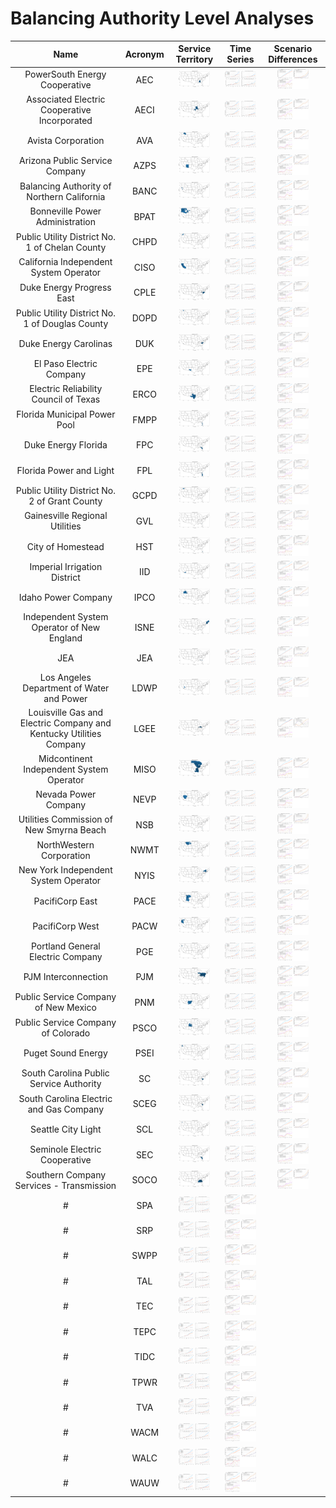 # Balancing Authority Level Analyses
>
| Name | Acronym | Service Territory | Time Series | Scenario Differences |
| :-: | :-: | :-: | :-: | :-: |
| PowerSouth Energy Cooperative | AEC | <img src="figures/Balancing_Authorities/BA_Service_Territory_AEC.png" width="50"> | <img src="figures/Balancing_Authorities/BA_Load_Projections_AEC.png" width="50"> | <img src="figures/Balancing_Authorities/BA_Load_Difference_AEC.png" width="50"> |
| Associated Electric Cooperative Incorporated | AECI | <img src="figures/Balancing_Authorities/BA_Service_Territory_AECI.png" width="50"> | <img src="figures/Balancing_Authorities/BA_Load_Projections_AECI.png" width="50"> | <img src="figures/Balancing_Authorities/BA_Load_Difference_AECI.png" width="50"> |
| Avista Corporation | AVA | <img src="figures/Balancing_Authorities/BA_Service_Territory_AVA.png" width="50"> | <img src="figures/Balancing_Authorities/BA_Load_Projections_AVA.png" width="50"> | <img src="figures/Balancing_Authorities/BA_Load_Difference_AVA.png" width="50"> |
| Arizona Public Service Company | AZPS | <img src="figures/Balancing_Authorities/BA_Service_Territory_AZPS.png" width="50"> | <img src="figures/Balancing_Authorities/BA_Load_Projections_AZPS.png" width="50"> | <img src="figures/Balancing_Authorities/BA_Load_Difference_AZPS.png" width="50"> |
| Balancing Authority of Northern California | BANC | <img src="figures/Balancing_Authorities/BA_Service_Territory_BANC.png" width="50"> | <img src="figures/Balancing_Authorities/BA_Load_Projections_BANC.png" width="50"> | <img src="figures/Balancing_Authorities/BA_Load_Difference_BANC.png" width="50"> |
| Bonneville Power Administration | BPAT | <img src="figures/Balancing_Authorities/BA_Service_Territory_BPAT.png" width="50"> | <img src="figures/Balancing_Authorities/BA_Load_Projections_BPAT.png" width="50"> | <img src="figures/Balancing_Authorities/BA_Load_Difference_BPAT.png" width="50"> |
| Public Utility District No. 1 of Chelan County | CHPD | <img src="figures/Balancing_Authorities/BA_Service_Territory_CHPD.png" width="50"> | <img src="figures/Balancing_Authorities/BA_Load_Projections_CHPD.png" width="50"> | <img src="figures/Balancing_Authorities/BA_Load_Difference_CHPD.png" width="50"> |
| California Independent System Operator | CISO | <img src="figures/Balancing_Authorities/BA_Service_Territory_CISO.png" width="50"> | <img src="figures/Balancing_Authorities/BA_Load_Projections_CISO.png" width="50"> | <img src="figures/Balancing_Authorities/BA_Load_Difference_CISO.png" width="50"> |
| Duke Energy Progress East | CPLE | <img src="figures/Balancing_Authorities/BA_Service_Territory_CPLE.png" width="50"> | <img src="figures/Balancing_Authorities/BA_Load_Projections_CPLE.png" width="50"> | <img src="figures/Balancing_Authorities/BA_Load_Difference_CPLE.png" width="50"> |
| Public Utility District No. 1 of Douglas County | DOPD | <img src="figures/Balancing_Authorities/BA_Service_Territory_DOPD.png" width="50"> | <img src="figures/Balancing_Authorities/BA_Load_Projections_DOPD.png" width="50"> | <img src="figures/Balancing_Authorities/BA_Load_Difference_DOPD.png" width="50"> |
| Duke Energy Carolinas | DUK | <img src="figures/Balancing_Authorities/BA_Service_Territory_DUK.png" width="50"> | <img src="figures/Balancing_Authorities/BA_Load_Projections_DUK.png" width="50"> | <img src="figures/Balancing_Authorities/BA_Load_Difference_DUK.png" width="50"> |
| El Paso Electric Company | EPE | <img src="figures/Balancing_Authorities/BA_Service_Territory_EPE.png" width="50"> | <img src="figures/Balancing_Authorities/BA_Load_Projections_EPE.png" width="50"> | <img src="figures/Balancing_Authorities/BA_Load_Difference_EPE.png" width="50"> |
| Electric Reliability Council of Texas | ERCO | <img src="figures/Balancing_Authorities/BA_Service_Territory_ERCO.png" width="50"> | <img src="figures/Balancing_Authorities/BA_Load_Projections_ERCO.png" width="50"> | <img src="figures/Balancing_Authorities/BA_Load_Difference_ERCO.png" width="50"> |
| Florida Municipal Power Pool | FMPP | <img src="figures/Balancing_Authorities/BA_Service_Territory_FMPP.png" width="50"> | <img src="figures/Balancing_Authorities/BA_Load_Projections_FMPP.png" width="50"> | <img src="figures/Balancing_Authorities/BA_Load_Difference_FMPP.png" width="50"> |
| Duke Energy Florida | FPC | <img src="figures/Balancing_Authorities/BA_Service_Territory_FPC.png" width="50"> | <img src="figures/Balancing_Authorities/BA_Load_Projections_FPC.png" width="50"> | <img src="figures/Balancing_Authorities/BA_Load_Difference_FPC.png" width="50"> |
| Florida Power and Light | FPL | <img src="figures/Balancing_Authorities/BA_Service_Territory_FPL.png" width="50"> | <img src="figures/Balancing_Authorities/BA_Load_Projections_FPL.png" width="50"> | <img src="figures/Balancing_Authorities/BA_Load_Difference_FPL.png" width="50"> |
| Public Utility District No. 2 of Grant County | GCPD | <img src="figures/Balancing_Authorities/BA_Service_Territory_GCPD.png" width="50"> | <img src="figures/Balancing_Authorities/BA_Load_Projections_GCPD.png" width="50"> | <img src="figures/Balancing_Authorities/BA_Load_Difference_GCPD.png" width="50"> |
| Gainesville Regional Utilities | GVL | <img src="figures/Balancing_Authorities/BA_Service_Territory_GVL.png" width="50"> | <img src="figures/Balancing_Authorities/BA_Load_Projections_GVL.png" width="50"> | <img src="figures/Balancing_Authorities/BA_Load_Difference_GVL.png" width="50"> |
| City of Homestead | HST | <img src="figures/Balancing_Authorities/BA_Service_Territory_HST.png" width="50"> | <img src="figures/Balancing_Authorities/BA_Load_Projections_HST.png" width="50"> | <img src="figures/Balancing_Authorities/BA_Load_Difference_HST.png" width="50"> |
| Imperial Irrigation District | IID | <img src="figures/Balancing_Authorities/BA_Service_Territory_IID.png" width="50"> | <img src="figures/Balancing_Authorities/BA_Load_Projections_IID.png" width="50"> | <img src="figures/Balancing_Authorities/BA_Load_Difference_IID.png" width="50"> |
| Idaho Power Company | IPCO | <img src="figures/Balancing_Authorities/BA_Service_Territory_IPCO.png" width="50"> | <img src="figures/Balancing_Authorities/BA_Load_Projections_IPCO.png" width="50"> | <img src="figures/Balancing_Authorities/BA_Load_Difference_IPCO.png" width="50"> |
| Independent System Operator of New England | ISNE | <img src="figures/Balancing_Authorities/BA_Service_Territory_ISNE.png" width="50"> | <img src="figures/Balancing_Authorities/BA_Load_Projections_ISNE.png" width="50"> | <img src="figures/Balancing_Authorities/BA_Load_Difference_ISNE.png" width="50"> |
| JEA | JEA | <img src="figures/Balancing_Authorities/BA_Service_Territory_JEA.png" width="50"> | <img src="figures/Balancing_Authorities/BA_Load_Projections_JEA.png" width="50"> | <img src="figures/Balancing_Authorities/BA_Load_Difference_JEA.png" width="50"> |
| Los Angeles Department of Water and Power | LDWP | <img src="figures/Balancing_Authorities/BA_Service_Territory_LDWP.png" width="50"> | <img src="figures/Balancing_Authorities/BA_Load_Projections_LDWP.png" width="50"> | <img src="figures/Balancing_Authorities/BA_Load_Difference_LDWP.png" width="50"> |
| Louisville Gas and Electric Company and Kentucky Utilities Company | LGEE | <img src="figures/Balancing_Authorities/BA_Service_Territory_LGEE.png" width="50"> | <img src="figures/Balancing_Authorities/BA_Load_Projections_LGEE.png" width="50"> | <img src="figures/Balancing_Authorities/BA_Load_Difference_LGEE.png" width="50"> |
| Midcontinent Independent System Operator | MISO | <img src="figures/Balancing_Authorities/BA_Service_Territory_MISO.png" width="50"> | <img src="figures/Balancing_Authorities/BA_Load_Projections_MISO.png" width="50"> | <img src="figures/Balancing_Authorities/BA_Load_Difference_MISO.png" width="50"> |
| Nevada Power Company | NEVP | <img src="figures/Balancing_Authorities/BA_Service_Territory_NEVP.png" width="50"> | <img src="figures/Balancing_Authorities/BA_Load_Projections_NEVP.png" width="50"> | <img src="figures/Balancing_Authorities/BA_Load_Difference_NEVP.png" width="50"> |
| Utilities Commission of New Smyrna Beach | NSB | <img src="figures/Balancing_Authorities/BA_Service_Territory_NSB.png" width="50"> | <img src="figures/Balancing_Authorities/BA_Load_Projections_NSB.png" width="50"> | <img src="figures/Balancing_Authorities/BA_Load_Difference_NSB.png" width="50"> |
| NorthWestern Corporation | NWMT | <img src="figures/Balancing_Authorities/BA_Service_Territory_NWMT.png" width="50"> | <img src="figures/Balancing_Authorities/BA_Load_Projections_NWMT.png" width="50"> | <img src="figures/Balancing_Authorities/BA_Load_Difference_NWMT.png" width="50"> |
| New York Independent System Operator | NYIS | <img src="figures/Balancing_Authorities/BA_Service_Territory_NYIS.png" width="50"> | <img src="figures/Balancing_Authorities/BA_Load_Projections_NYIS.png" width="50"> | <img src="figures/Balancing_Authorities/BA_Load_Difference_NYIS.png" width="50"> |
| PacifiCorp East | PACE | <img src="figures/Balancing_Authorities/BA_Service_Territory_PACE.png" width="50"> | <img src="figures/Balancing_Authorities/BA_Load_Projections_PACE.png" width="50"> | <img src="figures/Balancing_Authorities/BA_Load_Difference_PACE.png" width="50"> |
| PacifiCorp West | PACW | <img src="figures/Balancing_Authorities/BA_Service_Territory_PACW.png" width="50"> | <img src="figures/Balancing_Authorities/BA_Load_Projections_PACW.png" width="50"> | <img src="figures/Balancing_Authorities/BA_Load_Difference_PACW.png" width="50"> |
| Portland General Electric Company | PGE | <img src="figures/Balancing_Authorities/BA_Service_Territory_PGE.png" width="50"> | <img src="figures/Balancing_Authorities/BA_Load_Projections_PGE.png" width="50"> | <img src="figures/Balancing_Authorities/BA_Load_Difference_PGE.png" width="50"> |
| PJM Interconnection | PJM | <img src="figures/Balancing_Authorities/BA_Service_Territory_PJM.png" width="50"> | <img src="figures/Balancing_Authorities/BA_Load_Projections_PJM.png" width="50"> | <img src="figures/Balancing_Authorities/BA_Load_Difference_PJM.png" width="50"> |
| Public Service Company of New Mexico | PNM | <img src="figures/Balancing_Authorities/BA_Service_Territory_PNM.png" width="50"> | <img src="figures/Balancing_Authorities/BA_Load_Projections_PNM.png" width="50"> | <img src="figures/Balancing_Authorities/BA_Load_Difference_PNM.png" width="50"> |
| Public Service Company of Colorado | PSCO | <img src="figures/Balancing_Authorities/BA_Service_Territory_PSCO.png" width="50"> | <img src="figures/Balancing_Authorities/BA_Load_Projections_PSCO.png" width="50"> | <img src="figures/Balancing_Authorities/BA_Load_Difference_PSCO.png" width="50"> |
| Puget Sound Energy | PSEI | <img src="figures/Balancing_Authorities/BA_Service_Territory_PSEI.png" width="50"> | <img src="figures/Balancing_Authorities/BA_Load_Projections_PSEI.png" width="50"> | <img src="figures/Balancing_Authorities/BA_Load_Difference_PSEI.png" width="50"> |
| South Carolina Public Service Authority | SC | <img src="figures/Balancing_Authorities/BA_Service_Territory_SC.png" width="50"> | <img src="figures/Balancing_Authorities/BA_Load_Projections_SC.png" width="50"> | <img src="figures/Balancing_Authorities/BA_Load_Difference_SC.png" width="50"> |
| South Carolina Electric and Gas Company | SCEG | <img src="figures/Balancing_Authorities/BA_Service_Territory_SCEG.png" width="50"> | <img src="figures/Balancing_Authorities/BA_Load_Projections_SCEG.png" width="50"> | <img src="figures/Balancing_Authorities/BA_Load_Difference_SCEG.png" width="50"> |
| Seattle City Light | SCL | <img src="figures/Balancing_Authorities/BA_Service_Territory_SCL.png" width="50"> | <img src="figures/Balancing_Authorities/BA_Load_Projections_SCL.png" width="50"> | <img src="figures/Balancing_Authorities/BA_Load_Difference_SCL.png" width="50"> |
| Seminole Electric Cooperative | SEC | <img src="figures/Balancing_Authorities/BA_Service_Territory_SEC.png" width="50"> | <img src="figures/Balancing_Authorities/BA_Load_Projections_SEC.png" width="50"> | <img src="figures/Balancing_Authorities/BA_Load_Difference_SEC.png" width="50"> |
| Southern Company Services - Transmission | SOCO | <img src="figures/Balancing_Authorities/BA_Service_Territory_SOCO.png" width="50"> | <img src="figures/Balancing_Authorities/BA_Load_Projections_SOCO.png" width="50"> | <img src="figures/Balancing_Authorities/BA_Load_Difference_SOCO.png" width="50"> |
#| SPA | <img src="figures/Balancing_Authorities/BA_Load_Projections_SPA.png" width="50"> | <img src="figures/Balancing_Authorities/BA_Load_Difference_SPA.png" width="50"> |
#| SRP | <img src="figures/Balancing_Authorities/BA_Load_Projections_SRP.png" width="50"> | <img src="figures/Balancing_Authorities/BA_Load_Difference_SRP.png" width="50"> |
#| SWPP | <img src="figures/Balancing_Authorities/BA_Load_Projections_SWPP.png" width="50"> | <img src="figures/Balancing_Authorities/BA_Load_Difference_SWPP.png" width="50"> |
#| TAL | <img src="figures/Balancing_Authorities/BA_Load_Projections_TAL.png" width="50"> | <img src="figures/Balancing_Authorities/BA_Load_Difference_TAL.png" width="50"> |
#| TEC | <img src="figures/Balancing_Authorities/BA_Load_Projections_TEC.png" width="50"> | <img src="figures/Balancing_Authorities/BA_Load_Difference_TEC.png" width="50"> |
#| TEPC | <img src="figures/Balancing_Authorities/BA_Load_Projections_TEPC.png" width="50"> | <img src="figures/Balancing_Authorities/BA_Load_Difference_TEPC.png" width="50"> |
#| TIDC | <img src="figures/Balancing_Authorities/BA_Load_Projections_TIDC.png" width="50"> | <img src="figures/Balancing_Authorities/BA_Load_Difference_TIDC.png" width="50"> |
#| TPWR | <img src="figures/Balancing_Authorities/BA_Load_Projections_TPWR.png" width="50"> | <img src="figures/Balancing_Authorities/BA_Load_Difference_TPWR.png" width="50"> |
#| TVA | <img src="figures/Balancing_Authorities/BA_Load_Projections_TVA.png" width="50"> | <img src="figures/Balancing_Authorities/BA_Load_Difference_TVA.png" width="50"> |
#| WACM | <img src="figures/Balancing_Authorities/BA_Load_Projections_WACM.png" width="50"> | <img src="figures/Balancing_Authorities/BA_Load_Difference_WACM.png" width="50"> |
#| WALC | <img src="figures/Balancing_Authorities/BA_Load_Projections_WALC.png" width="50"> | <img src="figures/Balancing_Authorities/BA_Load_Difference_WALC.png" width="50"> |
#| WAUW | <img src="figures/Balancing_Authorities/BA_Load_Projections_WAUW.png" width="50"> | <img src="figures/Balancing_Authorities/BA_Load_Difference_WAUW.png" width="50"> |

